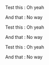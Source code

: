 Test this
:	Oh yeah

And that
:	No way

Test this
:	Oh yeah

And that
:	No way

Test this
:	Oh yeah

And that
:	No way

